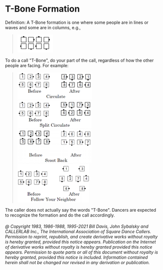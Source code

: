 
# T-Bone Formation

Definition: A T-Bone formation is one where some people
are in lines or waves and some are in columns, e.g.,

> 
> ![alt](t_bone_0.png)
> 

To do a call "T-Bone", do your part of the call, regardless of
how the other people are facing. For example:

> 
> ![alt](t_bone_1.png)  
> ![alt](t_bone_2.png)  
> ![alt](t_bone_3.png)  
> ![alt](t_bone_4.png)  
> 

The caller does not actually say the words "T-Bone".
Dancers are expected to recognize the formation and
do the call accordingly.

###### @ Copyright 1983, 1986-1988, 1995-2021 Bill Davis, John Sybalsky and CALLERLAB Inc., The International Association of Square Dance Callers. Permission to reprint, republish, and create derivative works without royalty is hereby granted, provided this notice appears. Publication on the Internet of derivative works without royalty is hereby granted provided this notice appears. Permission to quote parts or all of this document without royalty is hereby granted, provided this notice is included. Information contained herein shall not be changed nor revised in any derivation or publication.
